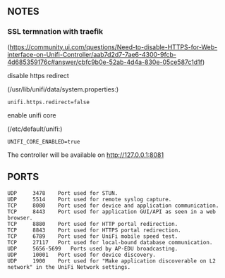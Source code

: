 ## NOTES
### SSL termnation with traefik
(https://community.ui.com/questions/Need-to-disable-HTTPS-for-Web-interface-on-Unifi-Controller/aab7d2d7-7ae6-4300-9fcb-4d685359176c#answer/cbfc9b0e-52ab-4d4a-830e-05ce587c1d1f)

disable https redirect

(/usr/lib/unifi/data/system.properties:)

    unifi.https.redirect=false

enable unifi core

(/etc/default/unifi:)

    UNIFI_CORE_ENABLED=true

The controller will be available on http://127.0.0.1:8081

## PORTS

    UDP 	3478 	Port used for STUN.
    UDP 	5514 	Port used for remote syslog capture.
    TCP 	8080 	Port used for device and application communication.
    TCP 	8443 	Port used for application GUI/API as seen in a web browser.
    TCP 	8880 	Port used for HTTP portal redirection.
    TCP 	8843 	Port used for HTTPS portal redirection.
    TCP 	6789 	Port used for UniFi mobile speed test.
    TCP 	27117 	Port used for local-bound database communication.
    UDP 	5656-5699 	Ports used by AP-EDU broadcasting.
    UDP 	10001 	Port used for device discovery.
    UDP 	1900 	Port used for "Make application discoverable on L2 network" in the UniFi Network settings.
